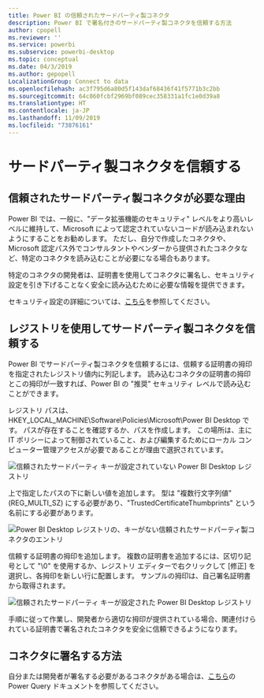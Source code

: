 ```yaml
---
title: Power BI の信頼されたサードパーティ製コネクタ
description: Power BI で署名付きのサードパーティ製コネクタを信頼する方法
author: cpopell
ms.reviewer: ''
ms.service: powerbi
ms.subservice: powerbi-desktop
ms.topic: conceptual
ms.date: 04/3/2019
ms.author: gepopell
LocalizationGroup: Connect to data
ms.openlocfilehash: ac3f795d6a80d5f143daf68436f41f5771b3c2bb
ms.sourcegitcommit: 64c860fcbf2969bf089cec358331a1fc1e0d39a8
ms.translationtype: HT
ms.contentlocale: ja-JP
ms.lasthandoff: 11/09/2019
ms.locfileid: "73876161"
---
```

# <a name="trusting-third-party-connectors"></a>サードパーティ製コネクタを信頼する

## <a name="why-do-you-need-trusted-third-party-connectors"></a>信頼されたサードパーティ製コネクタが必要な理由

Power BI では、一般に、"データ拡張機能のセキュリティ" レベルをより高いレベルに維持して、Microsoft によって認定されていないコードが読み込まれないようにすることをお勧めします。 ただし、自分で作成したコネクタや、Microsoft 認定パス外でコンサルタントやベンダーから提供されたコネクタなど、特定のコネクタを読み込むことが必要になる場合もあります。

特定のコネクタの開発者は、証明書を使用してコネクタに署名し、セキュリティ設定を引き下げることなく安全に読み込むために必要な情報を提供できます。

セキュリティ設定の詳細については、[こちら](https://docs.microsoft.com/power-bi/desktop-connector-extensibility)を参照してください。

## <a name="using-the-registry-to-trust-third-party-connectors"></a>レジストリを使用してサードパーティ製コネクタを信頼する

Power BI でサードパーティ製コネクタを信頼するには、信頼する証明書の拇印を指定されたレジストリ値内に列記します。 読み込むコネクタの証明書の拇印とこの拇印が一致すれば、Power BI の "推奨" セキュリティ レベルで読み込むことができます。 

レジストリ パスは、HKEY_LOCAL_MACHINE\Software\Policies\Microsoft\Power BI Desktop です。 パスが存在することを確認するか、パスを作成します。 この場所は、主に IT ポリシーによって制御されていること、および編集するためにローカル コンピューター管理アクセスが必要であることが理由で選択されています。 

![信頼されたサードパーティ キーが設定されていない Power BI Desktop レジストリ](media/desktop-trusted-third-party-connectors/desktoptrustedthird1.png)

上で指定したパスの下に新しい値を追加します。 型は "複数行文字列値" (REG_MULTI_SZ) にする必要があり、"TrustedCertificateThumbprints" という名前にする必要があります。 

![Power BI Desktop レジストリの、キーがない信頼されたサードパーティ製コネクタのエントリ](media/desktop-trusted-third-party-connectors/desktoptrustedthird2.png)

信頼する証明書の拇印を追加します。 複数の証明書を追加するには、区切り記号として "\0" を使用するか、レジストリ エディターで右クリックして [修正] を選択し、各拇印を新しい行に配置します。 サンプルの拇印は、自己署名証明書から取得されます。 

 ![信頼されたサードパーティ キーが設定された Power BI Desktop レジストリ](media/desktop-trusted-third-party-connectors/desktoptrustedthird3.png)

手順に従って作業し、開発者から適切な拇印が提供されている場合、関連付けられている証明書で署名されたコネクタを安全に信頼できるようになります。

## <a name="how-to-sign-connectors"></a>コネクタに署名する方法

自分または開発者が署名する必要があるコネクタがある場合は、[こちら](https://docs.microsoft.com/power-query/handlingconnectorsigning)の Power Query ドキュメントを参照してください。
